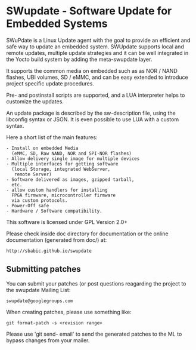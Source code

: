 SWupdate - Software Update for Embedded Systems
===============================================

SWuPdate is a Linux Update agent with the goal to
provide an efficient and safe way to update
an embedded system. SWUpdate supports local and remote
updates, multiple update strategies and it can
be well integrated in the Yocto build system by adding
the meta-swupdate layer.

It supports the common media on embedded
such as as NOR / NAND flashes, UBI volumes, SD / eMMC, and can
be easy extended to introduce project specific update
procedures.

Pre- and postinstall scripts are supported, and a LUA
interpreter helps to customize the updates.

An update package is described by the sw-description file,
using the libconfig syntax or JSON. It is even possible to
use LUA with a custom syntax.

Here a short list of the main features:

	- Install on embedded Media
	  (eMMC, SD, Raw NAND, NOR and SPI-NOR flashes)
	- Allow delivery single image for multiple devices
	- Multiple interfaces for getting software
	  (local Storage, integrated WebServer,
	   remote Server)
	- Software delivered as images, gzipped tarball,
	  etc.
	- allow custom handlers for installing
	  FPGA firmware, microcontroller firmware
	  via custom protocols.
	- Power-Off safe
	- Hardware / Software compatibility.

This software is licensed under GPL Version 2.0+

Please check inside doc directory for documentation or
the online documentation (generated from doc/) at:

	http://sbabic.github.io/swupdate


Submitting patches
------------------

You can submit your patches (or post questions reagarding
the project to the swupdate Mailing List:

	swupdate@googlegroups.com

When creating patches, please use something like:

    git format-patch -s <revision range>

Please use 'git send- email' to send the generated patches to the ML
to bypass changes from your mailer.
